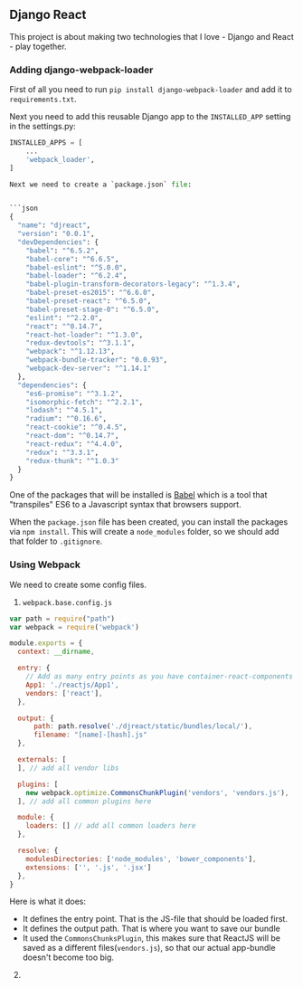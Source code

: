 ## Django React

This project is about making two technologies that I love - Django and React - play together.

### Adding django-webpack-loader

First of all you need to run `pip install django-webpack-loader` and add it to `requirements.txt`.

Next you need to add this reusable Django app to the `INSTALLED_APP` setting in the settings.py:

```python
INSTALLED_APPS = [
    ...
    'webpack_loader',
]

Next we need to create a `package.json` file:


```json
{
  "name": "djreact",
  "version": "0.0.1",
  "devDependencies": {
    "babel": "^6.5.2",
    "babel-core": "^6.6.5",
    "babel-eslint": "^5.0.0",
    "babel-loader": "^6.2.4",
    "babel-plugin-transform-decorators-legacy": "^1.3.4",
    "babel-preset-es2015": "^6.6.0",
    "babel-preset-react": "^6.5.0",
    "babel-preset-stage-0": "^6.5.0",
    "eslint": "^2.2.0",
    "react": "^0.14.7",
    "react-hot-loader": "^1.3.0",
    "redux-devtools": "^3.1.1",
    "webpack": "^1.12.13",
    "webpack-bundle-tracker": "0.0.93",
    "webpack-dev-server": "^1.14.1"
  },
  "dependencies": {
    "es6-promise": "^3.1.2",
    "isomorphic-fetch": "^2.2.1",
    "lodash": "^4.5.1",
    "radium": "^0.16.6",
    "react-cookie": "^0.4.5",
    "react-dom": "^0.14.7",
    "react-redux": "^4.4.0",
    "redux": "^3.3.1",
    "redux-thunk": "^1.0.3"
  }
}
```

One of the packages that will be installed is [Babel](http://babeljs.io) which is a tool that "transpiles" ES6 to a
Javascript syntax that browsers support.

When the `package.json` file has been created, you can install the packages via `npm install`.
This will create a `node_modules` folder, so we should add that folder to `.gitignore`. 

### Using Webpack

We need to create some config files.
1. `webpack.base.config.js`

```javascript
var path = require("path")
var webpack = require('webpack')

module.exports = {
  context: __dirname,

  entry: {
    // Add as many entry points as you have container-react-components here
    App1: './reactjs/App1',
    vendors: ['react'],
  },

  output: {
      path: path.resolve('./djreact/static/bundles/local/'),
      filename: "[name]-[hash].js"
  },

  externals: [
  ], // add all vendor libs

  plugins: [
    new webpack.optimize.CommonsChunkPlugin('vendors', 'vendors.js'),
  ], // add all common plugins here

  module: {
    loaders: [] // add all common loaders here
  },

  resolve: {
    modulesDirectories: ['node_modules', 'bower_components'],
    extensions: ['', '.js', '.jsx']
  },
}
```

Here is what it does:

* It defines the entry point. That is the JS-file that should be loaded first.
* It defines the output path. That is where you want to save our bundle
* It used the `CommonsChunksPlugin`, this makes sure that ReactJS will be saved as a different files(`vendors.js`), so
  that our actual app-bundle doesn't become too big.
  
2. 